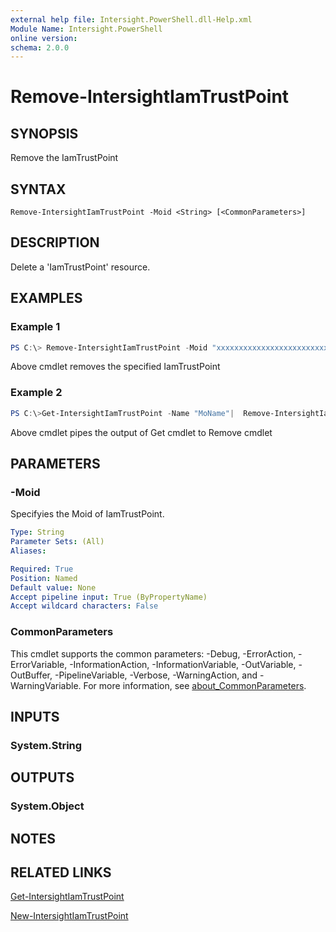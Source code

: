 ```yaml
---
external help file: Intersight.PowerShell.dll-Help.xml
Module Name: Intersight.PowerShell
online version:
schema: 2.0.0
---
```


# Remove-IntersightIamTrustPoint

## SYNOPSIS
Remove the IamTrustPoint

## SYNTAX

```
Remove-IntersightIamTrustPoint -Moid <String> [<CommonParameters>]
```

## DESCRIPTION
Delete a &apos;IamTrustPoint&apos; resource.

## EXAMPLES

### Example 1
```powershell
PS C:\> Remove-IntersightIamTrustPoint -Moid "xxxxxxxxxxxxxxxxxxxxxxxxxxx"
```
Above cmdlet removes the specified IamTrustPoint 

### Example 2
```powershell
PS C:\>Get-IntersightIamTrustPoint -Name "MoName"|  Remove-IntersightIamTrustPoint
```
Above cmdlet pipes the output of Get cmdlet to Remove cmdlet

## PARAMETERS

### -Moid
Specifyies the Moid of IamTrustPoint.

```yaml
Type: String
Parameter Sets: (All)
Aliases:

Required: True
Position: Named
Default value: None
Accept pipeline input: True (ByPropertyName)
Accept wildcard characters: False
```

### CommonParameters
This cmdlet supports the common parameters: -Debug, -ErrorAction, -ErrorVariable, -InformationAction, -InformationVariable, -OutVariable, -OutBuffer, -PipelineVariable, -Verbose, -WarningAction, and -WarningVariable. For more information, see [about_CommonParameters](http://go.microsoft.com/fwlink/?LinkID=113216).

## INPUTS

### System.String

## OUTPUTS

### System.Object
## NOTES

## RELATED LINKS

[Get-IntersightIamTrustPoint](./Get-IntersightIamTrustPoint.md)

[New-IntersightIamTrustPoint](./New-IntersightIamTrustPoint.md)


